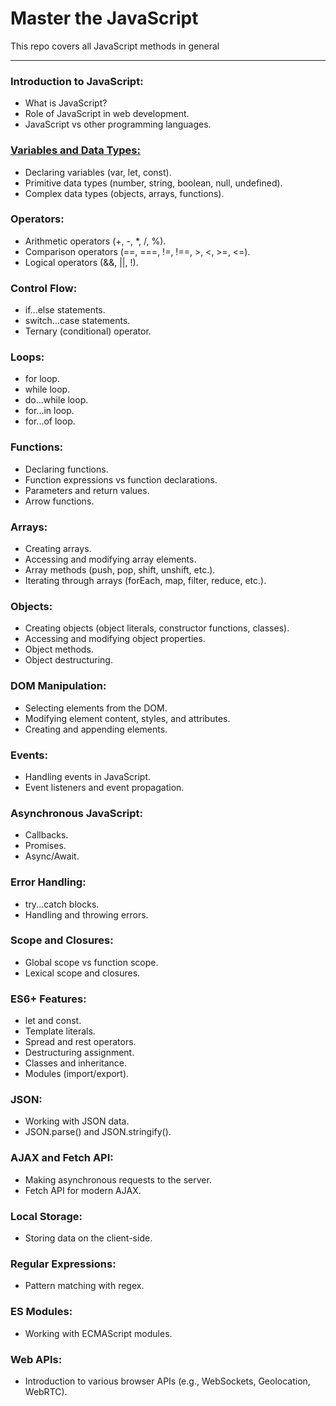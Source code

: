 # Master the JavaScript
This repo covers all JavaScript methods in general

---

### Introduction to JavaScript:

- What is JavaScript?
- Role of JavaScript in web development.
- JavaScript vs other programming languages.

### [Variables and Data Types:](https://github.com/TheAbhiPatel/master_the_javascript/blob/main/variables-and-data-types.md)

- Declaring variables (var, let, const).
- Primitive data types (number, string, boolean, null, undefined).
- Complex data types (objects, arrays, functions).

### Operators:

- Arithmetic operators (+, -, *, /, %).
- Comparison operators (==, ===, !=, !==, >, <, >=, <=).
- Logical operators (&&, ||, !).

### Control Flow:

- if...else statements.
- switch...case statements.
- Ternary (conditional) operator.

### Loops:

- for loop.
- while loop.
- do...while loop.
- for...in loop.
- for...of loop.

### Functions:

- Declaring functions.
- Function expressions vs function declarations.
- Parameters and return values.
- Arrow functions.

### Arrays:

- Creating arrays.
- Accessing and modifying array elements.
- Array methods (push, pop, shift, unshift, etc.).
- Iterating through arrays (forEach, map, filter, reduce, etc.).

### Objects:

- Creating objects (object literals, constructor functions, classes).
- Accessing and modifying object properties.
- Object methods.
- Object destructuring.

### DOM Manipulation:

- Selecting elements from the DOM.
- Modifying element content, styles, and attributes.
- Creating and appending elements.

### Events:

- Handling events in JavaScript.
- Event listeners and event propagation.

### Asynchronous JavaScript:

- Callbacks.
- Promises.
- Async/Await.

### Error Handling:

- try...catch blocks.
- Handling and throwing errors.

### Scope and Closures:

- Global scope vs function scope.
- Lexical scope and closures.

### ES6+ Features:

- let and const.
- Template literals.
- Spread and rest operators.
- Destructuring assignment.
- Classes and inheritance.
- Modules (import/export).

### JSON:

- Working with JSON data.
- JSON.parse() and JSON.stringify().

### AJAX and Fetch API:

- Making asynchronous requests to the server.
- Fetch API for modern AJAX.

### Local Storage:

- Storing data on the client-side.

### Regular Expressions:

- Pattern matching with regex.

### ES Modules:

- Working with ECMAScript modules.

### Web APIs:

- Introduction to various browser APIs (e.g., WebSockets, Geolocation, WebRTC).


 
